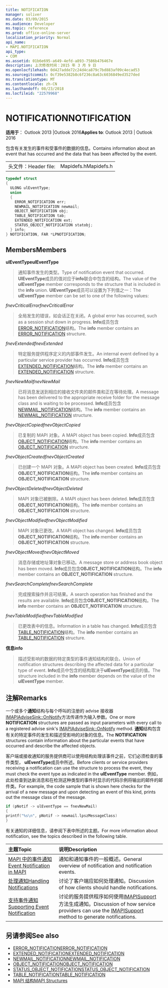 ```yaml
---
title: NOTIFICATION
manager: soliver
ms.date: 03/09/2015
ms.audience: Developer
ms.topic: reference
ms.prod: office-online-server
localization_priority: Normal
api_name:
- MAPI.NOTIFICATION
api_type:
- COM
ms.assetid: 01b6e695-a649-4efd-a893-7586b476467e
description: 上次修改时间：2015 年 3 月 9 日
ms.openlocfilehash: 0d427adde72c24d4ca879c7bd883af09c4ecad53
ms.sourcegitcommit: 0cf39e5382b8c6f236c8a63c6036849ed3527ded
ms.translationtype: MT
ms.contentlocale: zh-CN
ms.lasthandoff: 08/23/2018
ms.locfileid: "22579968"
---
```

# <a name="notification"></a><span data-ttu-id="afe7e-103">NOTIFICATION</span><span class="sxs-lookup"><span data-stu-id="afe7e-103">NOTIFICATION</span></span>
 
<span data-ttu-id="afe7e-104">**适用于**： Outlook 2013 |Outlook 2016</span><span class="sxs-lookup"><span data-stu-id="afe7e-104">**Applies to**: Outlook 2013 | Outlook 2016</span></span> 
  
<span data-ttu-id="afe7e-105">包含有关发生的事件和受事件的数据的信息。</span><span class="sxs-lookup"><span data-stu-id="afe7e-105">Contains information about an event that has occurred and the data that has been affected by the event.</span></span>
  
|||
|:-----|:-----|
|<span data-ttu-id="afe7e-106">头文件：</span><span class="sxs-lookup"><span data-stu-id="afe7e-106">Header file:</span></span>  <br/> |<span data-ttu-id="afe7e-107">Mapidefs.h</span><span class="sxs-lookup"><span data-stu-id="afe7e-107">Mapidefs.h</span></span>  <br/> |
   
```cpp
typedef struct
{
  ULONG ulEventType;
  union
  {
    ERROR_NOTIFICATION err;
    NEWMAIL_NOTIFICATION newmail;
    OBJECT_NOTIFICATION obj;
    TABLE_NOTIFICATION tab;
    EXTENDED_NOTIFICATION ext;
    STATUS_OBJECT_NOTIFICATION statobj;
  } info;
} NOTIFICATION, FAR *LPNOTIFICATION;

```

## <a name="members"></a><span data-ttu-id="afe7e-108">Members</span><span class="sxs-lookup"><span data-stu-id="afe7e-108">Members</span></span>

<span data-ttu-id="afe7e-109">**ulEventType**</span><span class="sxs-lookup"><span data-stu-id="afe7e-109">**ulEventType**</span></span>
  
> <span data-ttu-id="afe7e-110">通知事件发生的类型。</span><span class="sxs-lookup"><span data-stu-id="afe7e-110">Type of notification event that occurred.</span></span> <span data-ttu-id="afe7e-111">**UlEventType**成员的值对应于**info**联合中包含的结构。</span><span class="sxs-lookup"><span data-stu-id="afe7e-111">The value of the **ulEventType** member corresponds to the structure that is included in the **info** union.</span></span> <span data-ttu-id="afe7e-112">**UlEventType**成员可以设置为下列值之一：</span><span class="sxs-lookup"><span data-stu-id="afe7e-112">The **ulEventType** member can be set to one of the following values:</span></span> 
    
 <span data-ttu-id="afe7e-113">_fnevCriticalError_</span><span class="sxs-lookup"><span data-stu-id="afe7e-113">_fnevCriticalError_</span></span>
  
> <span data-ttu-id="afe7e-114">全局发生的错误，如会话正在关闭。</span><span class="sxs-lookup"><span data-stu-id="afe7e-114">A global error has occurred, such as a session shut down in progress.</span></span> <span data-ttu-id="afe7e-115">**Info**成员包含[ERROR_NOTIFICATION](error_notification.md)结构。</span><span class="sxs-lookup"><span data-stu-id="afe7e-115">The **info** member contains an [ERROR_NOTIFICATION](error_notification.md) structure.</span></span> 
    
 <span data-ttu-id="afe7e-116">_fnevExtended_</span><span class="sxs-lookup"><span data-stu-id="afe7e-116">_fnevExtended_</span></span>
  
> <span data-ttu-id="afe7e-117">特定服务提供程序定义的内部事件发生。</span><span class="sxs-lookup"><span data-stu-id="afe7e-117">An internal event defined by a particular service provider has occurred.</span></span> <span data-ttu-id="afe7e-118">**Info**成员包含[EXTENDED_NOTIFICATION](extended_notification.md)结构。</span><span class="sxs-lookup"><span data-stu-id="afe7e-118">The **info** member contains an [EXTENDED_NOTIFICATION](extended_notification.md) structure.</span></span> 
    
 <span data-ttu-id="afe7e-119">_fnevNewMail_</span><span class="sxs-lookup"><span data-stu-id="afe7e-119">_fnevNewMail_</span></span>
  
> <span data-ttu-id="afe7e-120">已将消息发送到相应的接收文件夹的邮件类和正在等待处理。</span><span class="sxs-lookup"><span data-stu-id="afe7e-120">A message has been delivered to the appropriate receive folder for the message class and is waiting to be processed.</span></span> <span data-ttu-id="afe7e-121">**Info**成员包含[NEWMAIL_NOTIFICATION](newmail_notification.md)结构。</span><span class="sxs-lookup"><span data-stu-id="afe7e-121">The **info** member contains an [NEWMAIL_NOTIFICATION](newmail_notification.md) structure.</span></span> 
    
 <span data-ttu-id="afe7e-122">_fnevObjectCopied_</span><span class="sxs-lookup"><span data-stu-id="afe7e-122">_fnevObjectCopied_</span></span>
  
> <span data-ttu-id="afe7e-123">已复制的 MAPI 对象。</span><span class="sxs-lookup"><span data-stu-id="afe7e-123">A MAPI object has been copied.</span></span> <span data-ttu-id="afe7e-124">**Info**成员包含[OBJECT_NOTIFICATION](object_notification.md)结构。</span><span class="sxs-lookup"><span data-stu-id="afe7e-124">The **info** member contains an [OBJECT_NOTIFICATION](object_notification.md) structure.</span></span> 
    
 <span data-ttu-id="afe7e-125">_fnevObjectCreated_</span><span class="sxs-lookup"><span data-stu-id="afe7e-125">_fnevObjectCreated_</span></span>
  
> <span data-ttu-id="afe7e-126">已创建一个 MAPI 对象。</span><span class="sxs-lookup"><span data-stu-id="afe7e-126">A MAPI object has been created.</span></span> <span data-ttu-id="afe7e-127">**Info**成员包含**OBJECT_NOTIFICATION**结构。</span><span class="sxs-lookup"><span data-stu-id="afe7e-127">The **info** member contains an **OBJECT_NOTIFICATION** structure.</span></span> 
    
 <span data-ttu-id="afe7e-128">_fnevObjectDeleted_</span><span class="sxs-lookup"><span data-stu-id="afe7e-128">_fnevObjectDeleted_</span></span>
  
> <span data-ttu-id="afe7e-129">MAPI 对象已被删除。</span><span class="sxs-lookup"><span data-stu-id="afe7e-129">A MAPI object has been deleted.</span></span> <span data-ttu-id="afe7e-130">**Info**成员包含**OBJECT_NOTIFICATION**结构。</span><span class="sxs-lookup"><span data-stu-id="afe7e-130">The **info** member contains an **OBJECT_NOTIFICATION** structure.</span></span> 
    
 <span data-ttu-id="afe7e-131">_fnevObjectModified_</span><span class="sxs-lookup"><span data-stu-id="afe7e-131">_fnevObjectModified_</span></span>
  
> <span data-ttu-id="afe7e-132">MAPI 对象已更改。</span><span class="sxs-lookup"><span data-stu-id="afe7e-132">A MAPI object has changed.</span></span> <span data-ttu-id="afe7e-133">**Info**成员包含**OBJECT_NOTIFICATION**结构。</span><span class="sxs-lookup"><span data-stu-id="afe7e-133">The **info** member contains an **OBJECT_NOTIFICATION** structure.</span></span> 
    
 <span data-ttu-id="afe7e-134">_fnevObjectMoved_</span><span class="sxs-lookup"><span data-stu-id="afe7e-134">_fnevObjectMoved_</span></span>
  
> <span data-ttu-id="afe7e-135">消息存储或地址簿对象已移动。</span><span class="sxs-lookup"><span data-stu-id="afe7e-135">A message store or address book object has been moved.</span></span> <span data-ttu-id="afe7e-136">**Info**成员包含**OBJECT_NOTIFICATION**结构。</span><span class="sxs-lookup"><span data-stu-id="afe7e-136">The **info** member contains an **OBJECT_NOTIFICATION** structure.</span></span> 
    
 <span data-ttu-id="afe7e-137">_fnevSearchComplete_</span><span class="sxs-lookup"><span data-stu-id="afe7e-137">_fnevSearchComplete_</span></span>
  
> <span data-ttu-id="afe7e-138">完成搜索操作并且可结果。</span><span class="sxs-lookup"><span data-stu-id="afe7e-138">A search operation has finished and the results are available.</span></span> <span data-ttu-id="afe7e-139">**Info**成员包含**OBJECT_NOTIFICATION**结构。</span><span class="sxs-lookup"><span data-stu-id="afe7e-139">The **info** member contains an **OBJECT_NOTIFICATION** structure.</span></span> 
    
 <span data-ttu-id="afe7e-140">_fnevTableModified_</span><span class="sxs-lookup"><span data-stu-id="afe7e-140">_fnevTableModified_</span></span>
  
> <span data-ttu-id="afe7e-141">已更改表中的信息。</span><span class="sxs-lookup"><span data-stu-id="afe7e-141">Information in a table has changed.</span></span> <span data-ttu-id="afe7e-142">**Info**成员包含[TABLE_NOTIFICATION](table_notification.md)结构。</span><span class="sxs-lookup"><span data-stu-id="afe7e-142">The **info** member contains an [TABLE_NOTIFICATION](table_notification.md) structure.</span></span> 
    
<span data-ttu-id="afe7e-143">**信息**</span><span class="sxs-lookup"><span data-stu-id="afe7e-143">**info**</span></span>
  
> <span data-ttu-id="afe7e-144">描述受影响的数据的特定类型的事件通知结构的联合。</span><span class="sxs-lookup"><span data-stu-id="afe7e-144">Union of notification structures describing the affected data for a particular type of event.</span></span> <span data-ttu-id="afe7e-145">**Info**成员中包含的结构取决于**ulEventType**成员的值。</span><span class="sxs-lookup"><span data-stu-id="afe7e-145">The structure included in the **info** member depends on the value of the **ulEventType** member.</span></span> 
    
## <a name="remarks"></a><span data-ttu-id="afe7e-146">注解</span><span class="sxs-lookup"><span data-stu-id="afe7e-146">Remarks</span></span>

<span data-ttu-id="afe7e-147">一个或多个**通知**结构与每个呼叫的注册的 advise 接收器[IMAPIAdviseSink::OnNotify](imapiadvisesink-onnotify.md)方法传递作为输入参数。</span><span class="sxs-lookup"><span data-stu-id="afe7e-147">One or more **NOTIFICATION** structures are passed as input parameters with every call to a registered advise sink's [IMAPIAdviseSink::OnNotify](imapiadvisesink-onnotify.md) method.</span></span> <span data-ttu-id="afe7e-148">**通知**结构包含有关的特定事件的发生和描述受影响的对象的信息。</span><span class="sxs-lookup"><span data-stu-id="afe7e-148">The **NOTIFICATION** structures contain information about the particular events that have occurred and describe the affected objects.</span></span> 
  
<span data-ttu-id="afe7e-149">客户端或接收通知的服务提供商可以使用结构处理该事件之前，它们必须检查的事件类型， **ulEventType**成员中所述。</span><span class="sxs-lookup"><span data-stu-id="afe7e-149">Before clients or service providers receiving a notification can use the structure to process the event, they must check the event type as indicated in the **ulEventType** member.</span></span> <span data-ttu-id="afe7e-150">例如，此处检查到达新消息和在检测这种类型的事件时显示的代码示例将输出的邮件的邮件类。</span><span class="sxs-lookup"><span data-stu-id="afe7e-150">For example, the code sample that is shown here checks for the arrival of a new message and upon detecting an event of this kind, prints out the message class of the message.</span></span> 
  
```cpp
if (pNotif -> ulEventType == fnevNewMail)
{
printf("%s\n", pNotif -> newmail.lpszMessageClass)
}

```

<span data-ttu-id="afe7e-151">有关通知的详细信息，请参阅下表中所述的主题。</span><span class="sxs-lookup"><span data-stu-id="afe7e-151">For more information about notification, see the topics described in the following table.</span></span>
  
|<span data-ttu-id="afe7e-152">**主题**</span><span class="sxs-lookup"><span data-stu-id="afe7e-152">**Topic**</span></span>|<span data-ttu-id="afe7e-153">**说明**</span><span class="sxs-lookup"><span data-stu-id="afe7e-153">**Description**</span></span>|
|:-----|:-----|
|[<span data-ttu-id="afe7e-154">MAPI 中的事件通知</span><span class="sxs-lookup"><span data-stu-id="afe7e-154">Event Notification in MAPI</span></span>](event-notification-in-mapi.md) <br/> |<span data-ttu-id="afe7e-155">通知和通知事件的一般概述。</span><span class="sxs-lookup"><span data-stu-id="afe7e-155">General overview of notification and notification events.</span></span>  <br/> |
|[<span data-ttu-id="afe7e-156">处理通知</span><span class="sxs-lookup"><span data-stu-id="afe7e-156">Handling Notifications</span></span>](handling-notifications.md) <br/> |<span data-ttu-id="afe7e-157">讨论了客户端应如何处理通知。</span><span class="sxs-lookup"><span data-stu-id="afe7e-157">Discussion of how clients should handle notifications.</span></span>  <br/> |
|[<span data-ttu-id="afe7e-158">支持事件通知</span><span class="sxs-lookup"><span data-stu-id="afe7e-158">Supporting Event Notification</span></span>](supporting-event-notification.md) <br/> |<span data-ttu-id="afe7e-159">讨论的服务提供程序如何使用[IMAPISupport](imapisupportiunknown.md)方法生成通知。</span><span class="sxs-lookup"><span data-stu-id="afe7e-159">Discussion of how service providers can use the [IMAPISupport](imapisupportiunknown.md) method to generate notifications.</span></span>  <br/> |
   
## <a name="see-also"></a><span data-ttu-id="afe7e-160">另请参阅</span><span class="sxs-lookup"><span data-stu-id="afe7e-160">See also</span></span>


- [<span data-ttu-id="afe7e-161">ERROR_NOTIFICATION</span><span class="sxs-lookup"><span data-stu-id="afe7e-161">ERROR_NOTIFICATION</span></span>](error_notification.md)  
- [<span data-ttu-id="afe7e-162">EXTENDED_NOTIFICATION</span><span class="sxs-lookup"><span data-stu-id="afe7e-162">EXTENDED_NOTIFICATION</span></span>](extended_notification.md)  
- [<span data-ttu-id="afe7e-163">NEWMAIL_NOTIFICATION</span><span class="sxs-lookup"><span data-stu-id="afe7e-163">NEWMAIL_NOTIFICATION</span></span>](newmail_notification.md)  
- [<span data-ttu-id="afe7e-164">OBJECT_NOTIFICATION</span><span class="sxs-lookup"><span data-stu-id="afe7e-164">OBJECT_NOTIFICATION</span></span>](object_notification.md)  
- [<span data-ttu-id="afe7e-165">STATUS_OBJECT_NOTIFICATION</span><span class="sxs-lookup"><span data-stu-id="afe7e-165">STATUS_OBJECT_NOTIFICATION</span></span>](status_object_notification.md)  
- [<span data-ttu-id="afe7e-166">TABLE_NOTIFICATION</span><span class="sxs-lookup"><span data-stu-id="afe7e-166">TABLE_NOTIFICATION</span></span>](table_notification.md)
- [<span data-ttu-id="afe7e-167">MAPI 结构</span><span class="sxs-lookup"><span data-stu-id="afe7e-167">MAPI Structures</span></span>](mapi-structures.md)

